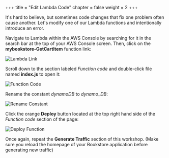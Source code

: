 +++
title = "Edit Lambda Code"
chapter = false
weight = 2
+++

It's hard to believe, but sometimes code changes that fix one problem often cause another.  Let's modify one of our Lambda functions and intentionally introduce an error.

Navigate to Lambda within the AWS Console by searching for it in the search bar at the top of your AWS Console screen. Then, click on the **mybookstore-GetCartItem** function link:

![Lambda Link](/images/distributed_tracing/lambda-link.png)

Scroll down to the section labeled *Function code* and double-click file named **index.js** to open it:

![Function Code](/images/distributed_tracing/function-code.png)

Rename the constant *dynamoDB* to *dynamo_DB*:

![Rename Constant](/images/distributed_tracing/rename-constant.png)

Click the orange **Deploy** button located at the top right hand side of the *Function code* section of the page:

![Deploy Function](/images/distributed_tracing/deploy-function.png)

Once again, repeat the **Generate Traffic** section of this workshop. (Make sure you reload the homepage of your Bookstore application before generating new traffic)
